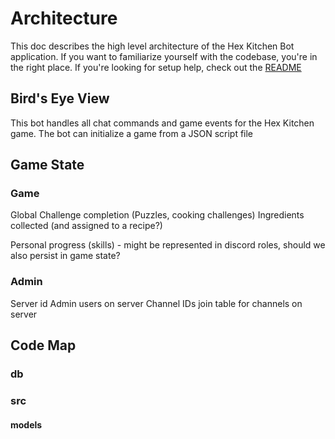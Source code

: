 # Architecture

This doc describes the high level architecture of the Hex Kitchen Bot application. If you want to familiarize yourself with the codebase, you're in the right place. If you're looking for setup help, check out the [README](./README.md)

## Bird's Eye View

This bot handles all chat commands and game events for the Hex Kitchen game.
The bot can initialize a game from a JSON script file

## Game State

### Game

Global Challenge completion (Puzzles, cooking challenges)
Ingredients collected (and assigned to a recipe?)

Personal progress (skills) - might be represented in discord roles, should we also persist in game state?

### Admin

Server id
Admin users on server
Channel IDs join table for channels on server

## Code Map

### db

### src

#### models
